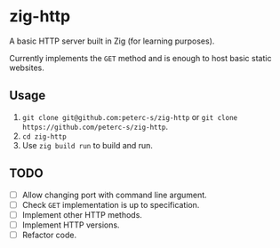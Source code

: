# zig-http
A basic HTTP server built in Zig (for learning purposes).

Currently implements the `GET` method and is enough to host basic static websites.

## Usage

1. `git clone git@github.com:peterc-s/zig-http` or `git clone https://github.com/peterc-s/zig-http`.
2. `cd zig-http`
3. Use `zig build run` to build and run.

## TODO
- [ ] Allow changing port with command line argument.
- [ ] Check `GET` implementation is up to specification.
- [ ] Implement other HTTP methods.
- [ ] Implement HTTP versions.
- [ ] Refactor code.

